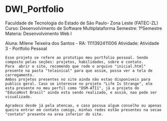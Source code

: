 # DWI_Portfolio

Faculdade de Tecnologia do Estado de São Paulo- Zona Leste (FATEC-ZL)
Curso: Desenvolvimento de Software Multiplataforma
Semestre: 1ºSemestre
Materia: Desenvolvimento Web I

Aluna: Milene Teixeira dos Santos - RA: 1111392411006
Atividade: Atividade 3 - Portfolio Pessoal

    Esse projeto se refere ao prototipo meu portfolio pessoal. Sendo composto pelas seções: projetos, habilidades, sobre e contato.
    Para  abrir o site, recomendo que rode o arquivo "inicial.html" presente na pasta "telainical" para que assim, possa ver a tela de carregamento.
    Ambos projetos presentes no site ainda não estao disponiveis para publico geral. Caso se interesse no projeto "Life Is Strange", ele esta presente no meu perfil como "DSM-ATI1", já o projeto do "EducaHost Brasil" ainda esta sendo realizado, e assim, nao pode ser visualizado.

    Agradeco desde já pela atencao, e caso possua algum conselho ou apenas queira entrar em contato comigo, minhas redes estão presentes na secao "contato" presente na area inferior do site.